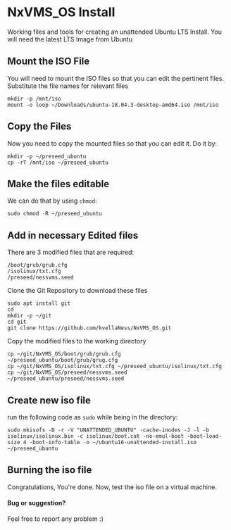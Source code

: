 # NxVMS_OS Install
Working files and tools for creating an unattended Ubuntu LTS Install. You will need the latest LTS Image from Ubuntu

## Mount the ISO File
You will need to mount the ISO files so that you can edit the pertinent files. Substitute the file names for relevant files
```
mkdir -p /mnt/iso
mount -o loop ~/Downloads/ubuntu-18.04.3-desktop-amd64.iso /mnt/iso
```
## Copy the Files
Now you need to copy the mounted files so that you can edit it. Do it by:
```
mkdir -p ~/preseed_ubuntu
cp -rT /mnt/iso ~/preseed_ubuntu
````
## Make the files editable 
We can do that by using `chmod`:
```
sudo chmod -R ~/preseed_ubuntu
```

## Add in necessary Edited files
There are 3 modified files that are required:
```
/boot/grub/grub.cfg
/isolinux/txt.cfg
/preseed/nessvms.seed
```

Clone the Git Repository to download these files
```
sudo apt install git
cd
mkdir -p ~/git
cd git
git clone https://github.com/kvellaNess/NxVMS_OS.git
```

Copy the modified files to the working directory
```
cp ~/git/NxVMS_OS/boot/grub/grub.cfg ~/preseed_ubuntu/boot/grub/grug.cfg
cp ~/git/NxVMS_OS/isolinux/txt.cfg ~/preseed_ubuntu/isolinux/txt.cfg
cp ~/git/NxVMS_OS/preseed/nessvms.seed ~/preseed_ubuntu/preseed/nessvms.seed
```

## Create new iso file
run the following code as `sudo` while being in the directory:
```
sudo mkisofs -D -r -V "UNATTENDED_UBUNTU" -cache-inodes -J -l -b isolinux/isolinux.bin -c isolinux/boot.cat -no-emul-boot -boot-load-size 4 -boot-info-table -o ~/ubuntu16-unattended-install.iso ~/preseed_ubuntu
```
## Burning the iso file
Congratulations, You're done.
Now, test the iso file on a virtual machine.

#### Bug or suggestion?
Feel free to report any problem :)

